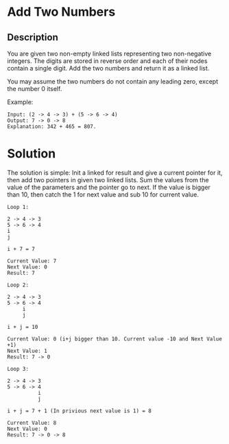 # Add Two Numbers

## Description

You are given two non-empty linked lists representing two non-negative integers. The digits are stored in reverse order and each of their nodes contain a single digit. Add the two numbers and return it as a linked list.

You may assume the two numbers do not contain any leading zero, except the number 0 itself.

Example:

```
Input: (2 -> 4 -> 3) + (5 -> 6 -> 4)
Output: 7 -> 0 -> 8
Explanation: 342 + 465 = 807.
```

# Solution

The solution is simple: Init a linked for result and give a current pointer for it, then add two pointers in given two linked lists. Sum the values from the value of the parameters and the pointer go to next. If the value is bigger than 10, then catch the 1 for next value and sub 10 for current value.

```
Loop 1:

2 -> 4 -> 3
5 -> 6 -> 4
i
j

i + 7 = 7

Current Value: 7
Next Value: 0
Result: 7
```

```
Loop 2:

2 -> 4 -> 3
5 -> 6 -> 4
     i
     j

i + j = 10

Current Value: 0 (i+j bigger than 10. Current value -10 and Next Value +1)
Next Value: 1
Result: 7 -> 0
```

```
Loop 3:

2 -> 4 -> 3
5 -> 6 -> 4
          i
          j

i + j = 7 + 1 (In privious next value is 1) = 8

Current Value: 8
Next Value: 0
Result: 7 -> 0 -> 8
```